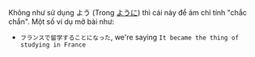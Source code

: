 Không như sử dụng よう (Trong [ように](ように.md)) thì cái này để ám chỉ tính "chắc chắn". Một số ví dụ mở bài như:
- `フランスで留学することになった`, we're saying `It became the thing of studying in France`